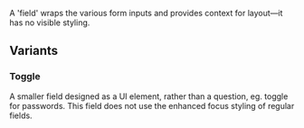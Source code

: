A 'field' wraps the various form inputs and provides context for layout—it has no visible styling.

## Variants

### Toggle

A smaller field designed as a UI element, rather than a question, eg. toggle for passwords. This field does not use the enhanced focus styling of regular fields.
